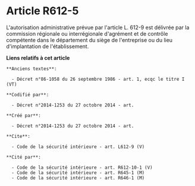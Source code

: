 # Article R612-5

L'autorisation administrative prévue par l'article L. 612-9 est délivrée par la commission régionale ou interrégionale
d'agrément et de contrôle compétente dans le département du siège de l'entreprise ou du lieu d'implantation de
l'établissement.

**Liens relatifs à cet article**

	**Anciens textes**:

	  - Décret n°86-1058 du 26 septembre 1986 - art. 1, ecqc le titre I (VT)

	**Codifié par**:

	  - Décret n°2014-1253 du 27 octobre 2014 - art.

	**Créé par**:

	  - Décret n°2014-1253 du 27 octobre 2014 - art.

	**Cite**:

	  - Code de la sécurité intérieure - art. L612-9 (V)

	**Cité par**:

	  - Code de la sécurité intérieure - art. R612-10-1 (V)
	  - Code de la sécurité intérieure - art. R645-1 (M)
	  - Code de la sécurité intérieure - art. R646-1 (M)
